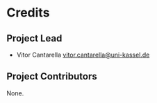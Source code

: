 Credits
=======

Project Lead
----------------

* Vitor Cantarella <vitor.cantarella@uni-kassel.de>

Project Contributors
------------

None.

